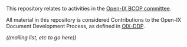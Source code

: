 This repository relates to activities in the [Open-IX BCOP committee](https://www.open-ix.org/cpages/bcop-committee).

All material in this repository is considered Contributions to the Open-IX Document Development Process, as defined in [OIX-DDP](https://github.com/Open-IX/BCOP/blob/master/OIX-DDP.md).

*((mailing list, etc to go here))*
